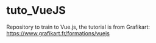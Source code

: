# tuto_VueJS
Repository to train to Vue.js, the tutorial is from Grafikart: https://www.grafikart.fr/formations/vuejs
